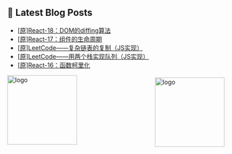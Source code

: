 ## 📕 Latest Blog Posts

<!-- BLOG-POST-LIST:START -->
- [[原]React-18：DOM的diffing算法](https://blog.csdn.net/sinat_41696687/article/details/115245768)
- [[原]React-17：组件的生命周期](https://blog.csdn.net/sinat_41696687/article/details/115184102)
- [[原]LeetCode——复杂链表的复制（JS实现）](https://blog.csdn.net/sinat_41696687/article/details/115224943)
- [[原]LeetCode——用两个栈实现队列（JS实现）](https://blog.csdn.net/sinat_41696687/article/details/115196397)
- [[原]React-16：函数柯里化](https://blog.csdn.net/sinat_41696687/article/details/115179036)
<!-- BLOG-POST-LIST:END -->
<img src="https://github-readme-stats.vercel.app/api?username=qq1120637483&show_icons=true" alt="logo" height="160" align="right" style="margin: 5px; margin-bottom: 20px;" />

<img src="https://github-profile-trophy.vercel.app/?username=qq1120637483&theme=flat&column=7" alt="logo" height="160" align="center" style="margin: auto; margin-bottom: 20px;" />


<!--
**qq1120637483/qq1120637483** is a ✨ _special_ ✨ repository because its `README.md` (this file) appears on your GitHub profile.

Here are some ideas to get you started:

- 🔭 I’m currently working on ...
- 🌱 I’m currently learning ...
- 👯 I’m looking to collaborate on ...
- 🤔 I’m looking for help with ...
- 💬 Ask me about ...
- 📫 How to reach me: ...
- 😄 Pronouns: ...
- ⚡ Fun fact: ...
-->
